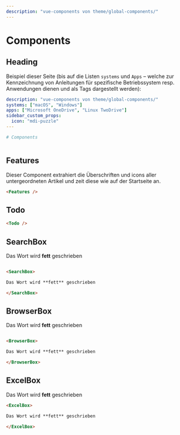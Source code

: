 ```yaml
---
description: "vue-components von theme/global-components/"
---
```


# Components



## Heading
Beispiel dieser Seite (bis auf die Listen `systems` und `Apps` – welche zur Kennzeichnung von Anleitungen für spezifische Betriebssystem resp. Anwendungen dienen und als Tags dargestellt werden):

``` yaml
description: "vue-components von theme/global-components/"
systems: ["macOS", "Windows"]
apps: ["Microsoft OneDrive", "Linux TwoDrive"]
sidebar_custom_props:
  icon: "mdi-puzzle"
---

# Components
```

``` md

```


## Features
Dieser Component extrahiert die Überschriften und icons aller untergeordneten Artikel und zeit diese wie auf der Startseite an.

``` md
<Features />
```

## Todo

<Todo />

``` md
<Todo />
```



## SearchBox

<SearchBox>

Das Wort wird **fett** geschrieben

</SearchBox>

``` md

<SearchBox>

Das Wort wird **fett** geschrieben

</SearchBox>

```

## BrowserBox

<BrowserBox>

Das Wort wird **fett** geschrieben

</BrowserBox>

``` md

<BrowserBox>

Das Wort wird **fett** geschrieben

</BrowserBox>

```

## ExcelBox

<ExcelBox>

Das Wort wird **fett** geschrieben

</ExcelBox>

``` md
<ExcelBox>

Das Wort wird **fett** geschrieben

</ExcelBox>
```
